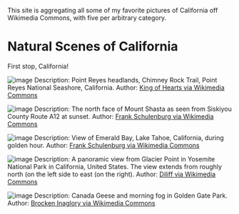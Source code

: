 This site is aggregating all some of my favorite pictures of California off Wikimedia Commons, with five per arbitrary category.
# Natural Scenes of California
First stop, California!

![image](https://user-images.githubusercontent.com/106886685/192608396-1c8d0f6d-ede2-4c02-8756-5078403597f1.png)
Description: Point Reyes headlands, Chimney Rock Trail, Point Reyes National Seashore, California.
Author: [King of Hearts via Wikimedia Commons](https://commons.wikimedia.org/wiki/File:Chimney_Rock_Trail_Point_Reyes_December_2016_009.jpg)

![image](https://user-images.githubusercontent.com/106886685/192608576-9207139c-de03-48fe-aaf5-e1e013fc36c8.png)
Description: The north face of Mount Shasta as seen from Siskiyou County Route A12 at sunset.
Author: [Frank Schulenburg via Wikimedia Commons](https://commons.wikimedia.org/wiki/File:North_face_of_Mount_Shasta_at_sunset-2175.jpg)

![image](https://user-images.githubusercontent.com/106886685/192672821-edddb12c-6710-4086-b989-aedfbfcfba64.png)
Description: View of Emerald Bay, Lake Tahoe, California, during golden hour.
Author: [Frank Schulenburg via Wikimedia Commons](https://commons.wikimedia.org/wiki/File:Golden_Hour_at_Emerald_Bay.jpg)

![image](https://user-images.githubusercontent.com/106886685/192672922-088797b3-8620-4213-843c-eb22a6acb255.png)
Description: A panoramic view from Glacier Point in Yosemite National Park in California, United States. The view extends from roughly north (on the left side to east (on the right).
Author: [Diliff via Wikimedia Commons](https://commons.wikimedia.org/wiki/File:Glacier_Point_at_Sunset,_Yosemite_NP,_CA,_US_-_Diliff.jpg)

![image](https://user-images.githubusercontent.com/106886685/192673367-b81aa896-6a7d-4fc9-91b9-890ae89093bf.png)
Description: Canada Geese and morning fog in Golden Gate Park.
Author: [Brocken Inaglory via Wikimedia Commons](https://commons.wikimedia.org/wiki/File:Canada_Geese_and_morning_fog.jpg)
